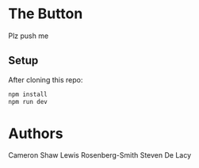 # The Button

Plz push me

## Setup

After cloning this repo:

```sh
npm install
npm run dev
```

# Authors

Cameron Shaw
Lewis Rosenberg-Smith
Steven De Lacy

